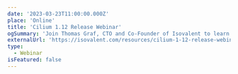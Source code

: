 ```yaml
---
date: '2023-03-23T11:00:00.000Z'
place: 'Online'
title: 'Cilium 1.12 Release Webinar'
ogSummary: 'Join Thomas Graf, CTO and Co-Founder of Isovalent to learn more about the latest and greatest open source and enterprise features of Isovalent Cilium Enterprise.'
externalUrl: 'https://isovalent.com/resources/cilium-1-12-release-webinar/'
type:
  - Webinar
isFeatured: false
---
```

